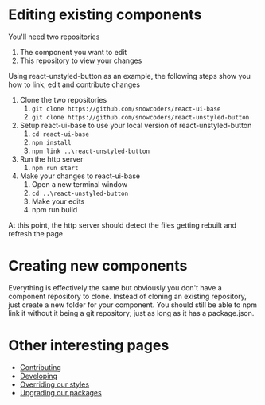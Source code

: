 # Editing existing components

You'll need two repositories

1. The component you want to edit
1. This repository to view your changes

Using react-unstyled-button as an example, the following steps show you how to link, edit and contribute changes

1. Clone the two repositories
   1. `git clone https://github.com/snowcoders/react-ui-base`
   1. `git clone https://github.com/snowcoders/react-unstyled-button`
2. Setup react-ui-base to use your local version of react-unstyled-button
   1. `cd react-ui-base`
   1. `npm install`
   1. `npm link ..\react-unstyled-button`
3. Run the http server
   1. `npm run start`
4. Make your changes to react-ui-base
   1. Open a new terminal window
   1. `cd ..\react-unstyled-button`
   1. Make your edits
   1. npm run build

At this point, the http server should detect the files getting rebuilt and refresh the page

# Creating new components

Everything is effectively the same but obviously you don't have a component repository to clone. Instead of cloning an existing repository, just create a new folder for your component. You should still be able to npm link it without it being a git repository; just as long as it has a package.json.

# Other interesting pages

- [Contributing](./contributing.md)
- [Developing](./developing.md)
- [Overriding our styles](./overrides.md)
- [Upgrading our packages](./upgrading.md)
